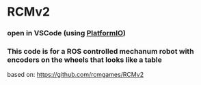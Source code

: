 # RCMv2

### open in VSCode (using [PlatformIO](https://platformio.org/platformio-ide))

### This code is for a ROS controlled mechanum robot with encoders on the wheels that looks like a table

based on: https://github.com/rcmgames/RCMv2
